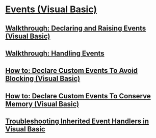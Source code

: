 # [Events (Visual Basic)](events.md)
## [Walkthrough: Declaring and Raising Events (Visual Basic)](walkthrough-declaring-and-raising-events.md)
## [Walkthrough: Handling Events](TocOutOfQuery)
## [How to: Declare Custom Events To Avoid Blocking (Visual Basic)](how-to-declare-custom-events-to-avoid-blocking.md)
## [How to: Declare Custom Events To Conserve Memory (Visual Basic)](how-to-declare-custom-events-to-conserve-memory.md)
## [Troubleshooting Inherited Event Handlers in Visual Basic](troubleshooting-inherited-event-handlers.md)
